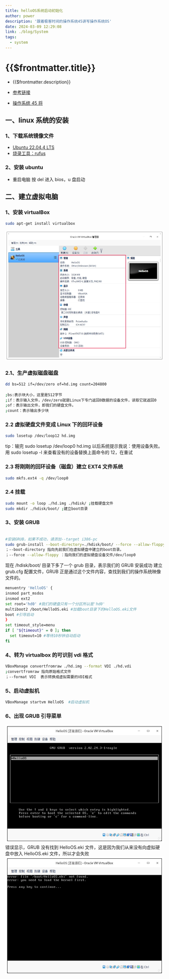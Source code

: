 ```yaml
---
title: helloOS系统启动初始化
author: power
description: '跟着极客时间的操作系统45讲写操作系统OS'
date: 2024-03-09 12:29:08
link: ./blog/System
tags:
  - system
---
```


# {{$frontmatter.title}}

- {{$frontmatter.description}}

- [参考链接](https://blog.csdn.net/weixin_70137390/article/details/124724957)
- [操作系统 45 将](https://time.geekbang.org/column/article/379291)

## 一、linux 系统的安装

### 1、下载系统镜像文件

- [Ubuntu 22.04.4 LTS](https://ubuntu.com/download/desktop)
- [烧录工具：rufus](https://rufus.ie/zh/)

### 2、安装 ubuntu

- 重启电脑 按 del 进入 bios，u 盘启动

## 二、建立虚拟电脑

### 1、安装 virtualBox

```sh
sudo apt-get install virtualbox
```

![virtualBox](image.png)

### 2.1、生产虚拟磁盘磁盘

```sh
dd bs=512 if=/dev/zero of=hd.img count=204800

;bs:表示块大小，这里是512字节
;if：表示输入文件，/dev/zero就是Linux下专门返回0数据的设备文件，读取它就返回0
;of：表示输出文件，即我们的硬盘文件。
;count：表示输出多少块
```

### 2.2 虚拟硬盘文件变成 Linux 下的回环设备

```sh
sudo losetup /dev/loop12 hd.img
```

tip：输完 sudo losetup /dev/loop0 hd.img 以后系统提示我说：使用设备失败。用 sudo losetup -l 来查看没有的设备替换上面命令的 12，在重试

### 2.3 将刚刚的回环设备（磁盘）建立 EXT4 文件系统

```sh
sudo mkfs.ext4 -q /dev/loop0
```

### 2.4 挂载

```sh
sudo mount -o loop ./hd.img ./hdisk/ ;挂载硬盘文件
sudo mkdir ./hdisk/boot/ ;建立boot目录
```

### 3、安装 GRUB

```sh

#安装GRUB，如果不成功，请添加--target i386-pc
sudo grub-install --boot-directory=./hdisk/boot/ --force --allow-floppy /dev/loop0
；--boot-directory 指向先前我们在虚拟硬盘中建立的boot目录。
；--force --allow-floppy ：指向我们的虚拟硬盘设备文件/dev/loop0
```

现在 /hdisk/boot/ 目录下多了一个 grub 目录，表示我们的 GRUB 安装成功
建立 grub.cfg 配置文件，GRUB 正是通过这个文件内容，查找到我们的操作系统映像文件的。

```sh
menuentry 'HelloOS' {
insmod part_msdos
insmod ext2
set root='hd0' #我们的硬盘只有一个分区所以是'hd0'
multiboot2 /boot/HelloOS.eki #加载boot目录下的HelloOS.eki文件
boot #引导启动
}
set timeout_style=menu
if [ "${timeout}" = 0 ]; then
  set timeout=10 #等待10秒钟自动启动
fi
```

### 4、转为 virtualbox 的可识别 vdi 格式

```sh
VBoxManage convertfromraw ./hd.img --format VDI ./hd.vdi
;convertfromraw 指向原始格式文件
；--format VDI  表示转换成虚拟需要的VDI格式
```

### 5、启动虚拟机

```sh
VBoxManage startvm HelloOS  #启动虚拟机
```

### 6、出现 GRUB 引导菜单

![出现 GRUB 引导菜单](image-1.png)
错误显示，GRUB 没有找到 HelloOS.eki 文件，这是因为我们从来没有向虚拟硬盘中放入 HelloOS.eki 文件，所以才会失败
![上面的错误显示，GRUB 没有找到 HelloOS.eki 文件，这是因为我们从来没有向虚拟硬盘中放入 HelloOS.eki 文件，所以才会失败](image-2.png)
